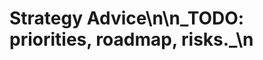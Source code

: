<!-- status: stub; target: 150+ words -->
<!-- status: stub; target: 150+ words -->
<!-- status: stub; target: 150+ words -->
# Strategy Advice\n\n_TODO: priorities, roadmap, risks._\n



